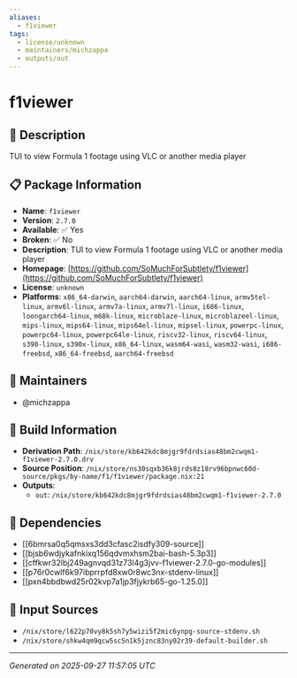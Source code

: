 ```yaml
---
aliases:
  - f1viewer
tags:
  - license/unknown
  - maintainers/michzappa
  - outputs/out
---
```


# f1viewer

## 📝 Description

TUI to view Formula 1 footage using VLC or another media player

## 📋 Package Information

- **Name**: `f1viewer`
- **Version**: `2.7.0`
- **Available**: ✅ Yes
- **Broken**: ✅ No
- **Description**: TUI to view Formula 1 footage using VLC or another media player
- **Homepage**: [https://github.com/SoMuchForSubtlety/f1viewer](https://github.com/SoMuchForSubtlety/f1viewer)
- **License**: `unknown`
- **Platforms**: `x86_64-darwin`, `aarch64-darwin`, `aarch64-linux`, `armv5tel-linux`, `armv6l-linux`, `armv7a-linux`, `armv7l-linux`, `i686-linux`, `loongarch64-linux`, `m68k-linux`, `microblaze-linux`, `microblazeel-linux`, `mips-linux`, `mips64-linux`, `mips64el-linux`, `mipsel-linux`, `powerpc-linux`, `powerpc64-linux`, `powerpc64le-linux`, `riscv32-linux`, `riscv64-linux`, `s390-linux`, `s390x-linux`, `x86_64-linux`, `wasm64-wasi`, `wasm32-wasi`, `i686-freebsd`, `x86_64-freebsd`, `aarch64-freebsd`
## 👥 Maintainers

- @michzappa


## 🔧 Build Information

- **Derivation Path**: `/nix/store/kb642kdc8mjgr9fdrdsias48bm2cwqm1-f1viewer-2.7.0.drv`
- **Source Position**: `/nix/store/ns30sqxb36k8jrds8z18rv96bpnwc60d-source/pkgs/by-name/f1/f1viewer/package.nix:21`
- **Outputs**:
  - `out`:  `/nix/store/kb642kdc8mjgr9fdrdsias48bm2cwqm1-f1viewer-2.7.0`

## 🔗 Dependencies

- [[6bmrsa0q5qmsxs3dd3cfasc2isdfy309-source]]
- [[bjsb6wdjykafnkixq156qdvmxhsm2bai-bash-5.3p3]]
- [[cffkwr32lbj249agnvqd31z73l4g3jvv-f1viewer-2.7.0-go-modules]]
- [[p76r0cwlf6k97ibprrpfd8xw0r8wc3nx-stdenv-linux]]
- [[pxn4bbdbwd25r02kvp7a1jp3fjykrb65-go-1.25.0]]

## 📁 Input Sources

- `/nix/store/l622p70vy8k5sh7y5wizi5f2mic6ynpg-source-stdenv.sh`
- `/nix/store/shkw4qm9qcw5sc5n1k5jznc83ny02r39-default-builder.sh`

---
*Generated on 2025-09-27 11:57:05 UTC*
